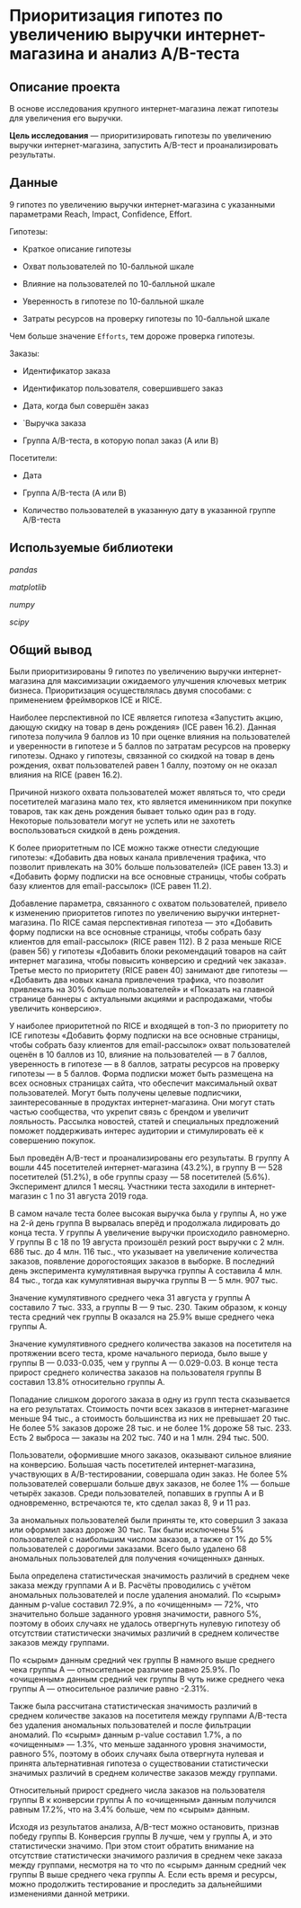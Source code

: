 # Приоритизация гипотез по увеличению выручки интернет-магазина и анализ A/B-теста

## Описание проекта

В основе исследования крупного интернет-магазина лежат гипотезы для увеличения его выручки.

**Цель исследования** — приоритизировать гипотезы по увеличению выручки интернет-магазина, запустить A/B-тест и проанализировать результаты.

## Данные

9 гипотез по увеличению выручки интернет-магазина с указанными параметрами Reach, Impact, Confidence, Effort.

Гипотезы:
    
- Краткое описание гипотезы

- Охват пользователей по 10-балльной шкале

- Влияние на пользователей по 10-балльной шкале

- Уверенность в гипотезе по 10-балльной шкале

- Затраты ресурсов на проверку гипотезы по 10-балльной шкале

Чем больше значение `Efforts`, тем дороже проверка гипотезы.

Заказы:
    
- Идентификатор заказа

- Идентификатор пользователя, совершившего заказ

- Дата, когда был совершён заказ

- `Выручка заказа

- Группа A/B-теста, в которую попал заказ (A или B)

Посетители:

- Дата

- Группа A/B-теста (A или B)

- Количество пользователей в указанную дату в указанной группе A/B-теста

## Используемые библиотеки

*pandas*

*matplotlib*

*numpy*

*scipy*

## Общий вывод

Были приоритизированы 9 гипотез по увеличению выручки интернет-магазина для максимизации ожидаемого улучшения ключевых метрик бизнеса. Приоритизация осуществлялась двумя способами: с применением фреймворков ICE и RICE. 

Наиболее перспективной по ICE является гипотеза «Запустить акцию, дающую скидку на товар в день рождения» (ICE равен 16.2). Данная гипотеза получила 9 баллов из 10 при оценке влияния на пользователей и уверенности в гипотезе и 5 баллов по затратам ресурсов на проверку гипотезы. Однако у гипотезы, связанной со скидкой на товар в день рождения, охват пользователей равен 1 баллу, поэтому он не оказал влияния на RICE (равен 16.2). 

Причиной низкого охвата пользователей может являться то, что среди посетителей магазина мало тех, кто является именинником при покупке товаров, так как день рождения бывает только один раз в году. Некоторые пользователи могут не успеть или не захотеть воспользоваться скидкой в день рождения. 

К более приоритетным по ICE можно также отнести следующие гипотезы: «Добавить два новых канала привлечения трафика, что позволит привлекать на 30% больше пользователей» (ICE равен 13.3) и «Добавить форму подписки на все основные страницы, чтобы собрать базу клиентов для email-рассылок» (ICE равен 11.2). 

Добавление параметра, связанного с охватом пользователей, привело к изменению приоритетов гипотез по увеличению выручки интернет-магазина. По RICE самая перспективная гипотеза — это «Добавить форму подписки на все основные страницы, чтобы собрать базу клиентов для email-рассылок» (RICE равен 112). В 2 раза меньше RICE (равен 56) у гипотезы «Добавить блоки рекомендаций товаров на сайт интернет магазина, чтобы повысить конверсию и средний чек заказа». Третье место по приоритету (RICE равен 40) занимают две гипотезы — «Добавить два новых канала привлечения трафика, что позволит привлекать на 30% больше пользователей» и «Показать на главной странице баннеры с актуальными акциями и распродажами, чтобы увеличить конверсию».

У наиболее приоритетной по RICE и входящей в топ-3 по приоритету по ICE гипотезы «Добавить форму подписки на все основные страницы, чтобы собрать базу клиентов для email-рассылок» охват пользователей оценён в 10 баллов из 10, влияние на пользователей — в 7 баллов, уверенность в гипотезе — в 8 баллов, затраты ресурсов на проверку гипотезы — в 5 баллов. Форма подписки может быть размещена на всех основных страницах сайта, что обеспечит максимальный охват пользователей. Могут быть получены целевые подписчики, заинтересованные в продуктах интернет-магазина. Они могут стать частью сообщества, что укрепит связь с брендом и увеличит лояльность. Рассылка новостей, статей и специальных предложений поможет поддерживать интерес аудитории и стимулировать её к совершению покупок.

Был проведён A/B-тест и проанализированы его результаты. В группу A вошли 445 посетителей интернет-магазина (43.2%), в группу B — 528 посетителей (51.2%), в обе группы сразу — 58 посетителей (5.6%). Эксперимент длился 1 месяц. Участники теста заходили в интернет-магазин с 1 по 31 августа 2019 года.
    
В самом начале теста более высокая выручка была у группы A, но уже на 2-й день группа B вырвалась вперёд и продолжала лидировать до конца теста. У группы A увеличение выручки происходило равномерно. У группы B с 18 по 19 августа произошёл резкий рост выручки с 2 млн. 686 тыс. до 4 млн. 116 тыс., что указывает на увеличение количества заказов, появление дорогостоящих заказов в выборке. В последний день эксперимента кумулятивная выручка группы A составила 4 млн. 84 тыс., тогда как кумулятивная выручка группы B — 5 млн. 907 тыс.

Значение кумулятивного среднего чека 31 августа у группы A составило 7 тыс. 333, а группы B — 9 тыс. 230. Таким образом, к концу теста средний чек группы B оказался на 25.9% выше среднего чека группы A.

Значение кумулятивного среднего количества заказов на посетителя на протяжении всего теста, кроме начального периода, было выше у группы B — 0.033-0.035, чем у группы A — 0.029-0.03. В конце теста прирост среднего количества заказов на пользователя группы B составил 13.8% относительно группы A.

Попадание слишком дорогого заказа в одну из групп теста сказывается на его результатах. Стоимость почти всех заказов в интернет-магазине меньше 94 тыс., а стоимость большинства из них не превышает 20 тыс. Не более 5% заказов дороже 28 тыс. и не более 1% дороже 58 тыс. 233. Есть 2 выброса — заказы на 202 тыс. 740 и на 1 млн. 294 тыс. 500.

Пользователи, оформившие много заказов, оказывают сильное влияние на конверсию. Большая часть посетителей интернет-магазина, участвующих в A/B-тестировании, совершала один заказ. Не более 5% пользователей совершали больше двух заказов, не более 1% — больше четырёх заказов. Среди пользователей, попавших в группы A и B одновременно, встречаются те, кто сделал заказ 8, 9 и 11 раз.

За аномальных пользователей были приняты те, кто совершил 3 заказа или оформил заказ дороже 30 тыс. Так были исключены 5% пользователей с наибольшим числом заказов, а также от 1% до 5% пользователей с дорогими заказами. Всего было удалено 68 аномальных пользователей для получения «очищенных» данных.

Была определена статистическая значимость различий в среднем чеке заказа между группами A и B. Расчёты проводились с учётом аномальных пользователей и после удаления аномалий. По «сырым» данным p-value составил 72.9%, а по «очищенным» — 72%, что значительно больше заданного уровня значимости, равного 5%, поэтому в обоих случаях не удалось отвергнуть нулевую гипотезу об отсутствии статистически значимых различий в среднем количестве заказов между группами.

По «сырым» данным средний чек группы B намного выше среднего чека группы A — относительное различие равно 25.9%. По «очищенным» данным средний чек группы B чуть ниже среднего чека группы A — относительное различие равно -2.31%.

Также была рассчитана статистическая значимость различий в среднем количестве заказов на посетителя между группами A/B-теста без удаления аномальных пользователей и после фильтрации аномалий. По «сырым» данным p-value составил 1.7%, а по «очищенным» — 1.3%, что меньше заданного уровня значимости, равного 5%, поэтому в обоих случаях была отвергнута нулевая и принята альтернативная гипотеза о существовании статистически значимых различий в среднем количестве заказов между группами.

Относительный прирост среднего числа заказов на пользователя группы B к конверсии группы A по «очищенным» данным получился равным 17.2%, что на 3.4% больше, чем по «сырым» данным.

Исходя из результатов анализа, A/B-тест можно остановить, признав победу группы B. Конверсия группы B лучше, чем у группы A, и это статистически значимо. При этом стоит обратить внимание на отсутствие статистически значимого различия в среднем чеке заказа между группами, несмотря на то что по «сырым» данным средний чек группы B выше среднего чека группы A. Если есть время и ресурсы, можно продолжить тестирование и проследить за дальнейшими изменениями данной метрики.
